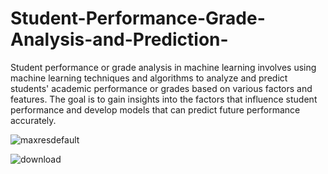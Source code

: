 # Student-Performance-Grade-Analysis-and-Prediction-
<p>Student performance or grade analysis in machine learning involves using machine learning techniques and algorithms to analyze and predict students' academic performance or grades based on various factors and features. The goal is to gain insights into the factors that influence student performance and develop models that can predict future performance accurately.</p>
  
![maxresdefault](https://github.com/mohansharma077/Student-Performance-Grade-Analysis-and-Prediction-/assets/104629829/9cf375cd-bbe2-456f-8042-547296ec57c5)




![download](https://github.com/mohansharma077/Student-Performance-Grade-Analysis-and-Prediction-/assets/104629829/1212c234-295a-4125-8af1-4d2685caf346)


